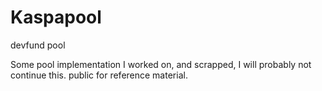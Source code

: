 # Kaspapool
devfund pool

Some pool implementation I worked on, and scrapped,
I will probably not continue this. 
public for reference material.
